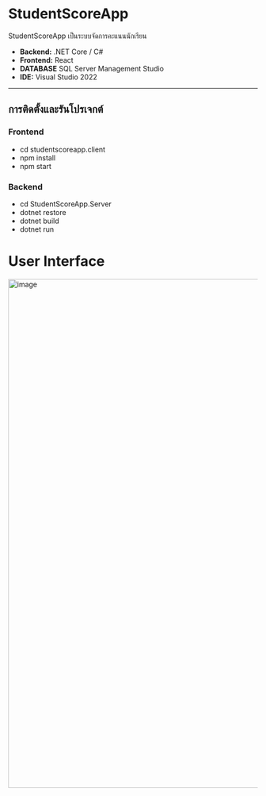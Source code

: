 # StudentScoreApp

StudentScoreApp เป็นระบบจัดการคะแนนนักเรียน  
- **Backend:** .NET Core / C#  
- **Frontend:** React 
- **DATABASE** SQL Server Management Studio
- **IDE:** Visual Studio 2022  

---

## การติดตั้งและรันโปรเจกต์
### Frontend
- cd studentscoreapp.client
- npm install
- npm start
  
### Backend
- cd StudentScoreApp.Server
- dotnet restore
- dotnet build
- dotnet run
  
# User Interface
<img width="1919" height="1026" alt="image" src="https://github.com/user-attachments/assets/0da40485-688a-4921-9fba-bcdd17456943" />

